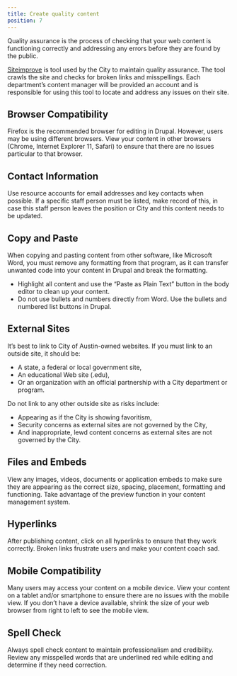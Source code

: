 ```yaml
---
title: Create quality content
position: 7
---
```

Quality assurance is the process of checking that your web content is functioning correctly and addressing any errors before they are found by the public.

[Siteimprove](https://my2.siteimprove.com/) is tool used by the City to maintain quality assurance. The tool crawls the site and checks for broken links and misspellings. Each department’s content manager will be provided an account and is responsible for using this tool to locate and address any issues on their site.

## Browser Compatibility
Firefox is the recommended browser for editing in Drupal. However, users may be using different browsers. View your content in other browsers (Chrome, Internet Explorer 11, Safari) to ensure that there are no issues particular to that browser. 

## Contact Information
Use resource accounts for email addresses and key contacts when possible. If a specific staff person must be listed, make record of this, in case this staff person leaves the position or City and this content needs to be updated.

## Copy and Paste
When copying and pasting content from other software, like Microsoft Word, you must remove any formatting from that program, as it can transfer unwanted code into your content in Drupal and break the formatting.
* Highlight all content and use the “Paste as Plain Text” button in the body editor to clean up your content.
* Do not use bullets and numbers directly from Word. Use the bullets and numbered list buttons in Drupal.

## External Sites
It’s best to link to City of Austin-owned websites. If you must link to an outside site, it should be:
* A state, a federal or local government site,
* An educational Web site (.edu),
* Or an organization with an official partnership with a City department or program.

Do not link to any other outside site as risks include:
* Appearing as if the City is showing favoritism,
* Security concerns as external sites are not governed by the City,
* And inappropriate, lewd content concerns as external sites are not governed by the City.

## Files and Embeds
View any images, videos, documents or application embeds to make sure they are appearing as the correct size, spacing, placement, formatting and functioning. Take advantage of the preview function in your content management system.

## Hyperlinks
After publishing content, click on all hyperlinks to ensure that they work correctly. Broken links frustrate users and make your content coach sad.

## Mobile Compatibility
Many users may access your content on a mobile device. View your content on a tablet and/or smartphone to ensure there are no issues with the mobile view. If you don’t have a device available, shrink the size of your web browser from right to left to see the mobile view.

## Spell Check
Always spell check content to maintain professionalism and credibility. Review any misspelled words that are underlined red while editing and determine if they need correction.
